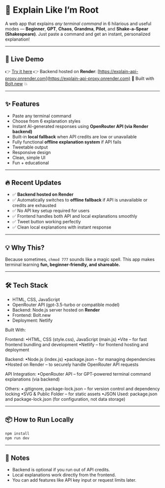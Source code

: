 

# 🧠 Explain Like I’m Root

A web app that explains *any terminal command* in 6 hilarious and useful modes — **Beginner**, **GPT**, **Chaos**, **Grandma**, **Pilot**, and **Shake-a-Spear (Shakespeare)**. Just paste a command and get an instant, personalized explanation!

---

## 🚀 Live Demo

👉 [Try it here](https://regal-lokum-eb813e.netlify.app)
👉 Backend hosted on **Render**: [https://explain-api-proxy.onrender.com](https://explain-api-proxy.onrender.com)
🔗 Built with [Bolt.new](https://bolt.new) 💥

---

## ✨ Features

* Paste any terminal command
* Choose from 6 explanation styles
* Instant AI-generated responses using **OpenRouter API (via Render backend)**
* Built-in **local fallback** when API credits are low or unavailable
* Fully functional **offline explanation system** if API fails
* Tweetable output
* Responsive design
* Clean, simple UI
* Fun + educational

---

## 🔥 Recent Updates

* ✅ **Backend hosted on Render**
* ✅ Automatically switches to **offline fallback** if API is unavailable or credits are exhausted
* ✅ No API key setup required for users
* ✅ Frontend handles both API and local explanations smoothly
* ✅ Tweet button working perfectly
* ✅ Clean local explanations with instant response

---

## 💡 Why This?

Because sometimes, `chmod 777` sounds like a magic spell.
This app makes terminal learning **fun, beginner-friendly, and shareable.**

---

## 🛠️ Tech Stack

* HTML, CSS, JavaScript
* OpenRouter API (gpt-3.5-turbo or compatible model)
* Backend: Node.js server hosted on **Render**
* Frontend: Bolt.new
* Deployment: Netlify

Built With:

Frontend:
•HTML, CSS (style.css), JavaScript (main.js)
•Vite – for fast frontend bundling and development
•Netlify – for frontend hosting and deployment

Backend:
•Node.js (index.js)
•package.json – for managing dependencies
•Hosted on Render – to securely handle OpenRouter API requests

API Integration:
•OpenRouter API – for GPT-powered terminal command explanations (via backend)

Others:
•.gitignore, package-lock.json – for version control and dependency locking
•SVG & Public Folder – for static assets
•JSON Used: package.json and package-lock.json (for configuration, not data storage)
  

---

## 📦 How to Run Locally

```bash
npm install
npm run dev
```

---

## 🌟 Notes

* Backend is optional if you run out of API credits.
* Local explanations work directly from the frontend.
* You can add features like API key input or request limits later.

